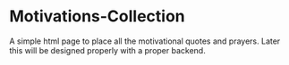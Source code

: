 # Motivations-Collection
A simple html page to place all the motivational quotes and prayers. Later this will be designed properly with a proper backend.
